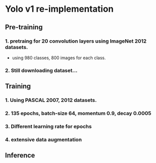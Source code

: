 # Yolo v1 re-implementation


## Pre-training
### 1. pretraing for 20 convolution layers using ImageNet 2012 datasets.
 - using 980 classes, 800 images for each class.

### 2. Still downloading dataset...


## Training
### 1. Using PASCAL 2007, 2012 datasets.
### 2. 135 epochs, batch-size 64, momentum 0.9, decay 0.0005
### 3. Different learning rate for epochs
### 4. extensive data augmentation

## Inference
